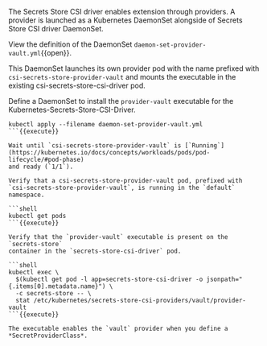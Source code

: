 The Secrets Store CSI driver enables extension through providers. A provider
is launched as a Kubernetes DaemonSet alongside of Secrets Store CSI driver
DaemonSet.

View the definition of the DaemonSet `daemon-set-provider-vault.yml`{{open}}.

This DaemonSet launches its own provider pod with the name prefixed with
`csi-secrets-store-provider-vault` and mounts the executable in the existing
csi-secrets-store-csi-driver pod.

Define a DaemonSet to install the `provider-vault` executable for the
Kubernetes-Secrets-Store-CSI-Driver.

```shell
kubectl apply --filename daemon-set-provider-vault.yml
```{{execute}}

Wait until `csi-secrets-store-provider-vault` is [`Running`](https://kubernetes.io/docs/concepts/workloads/pods/pod-lifecycle/#pod-phase)
and ready (`1/1`).

Verify that a csi-secrets-store-provider-vault pod, prefixed with
`csi-secrets-store-provider-vault`, is running in the `default` namespace.

```shell
kubectl get pods
```{{execute}}

Verify that the `provider-vault` executable is present on the `secrets-store`
container in the `secrets-store-csi-driver` pod.

```shell
kubectl exec \
  $(kubectl get pod -l app=secrets-store-csi-driver -o jsonpath="{.items[0].metadata.name}") \
  -c secrets-store -- \
  stat /etc/kubernetes/secrets-store-csi-providers/vault/provider-vault
```{{execute}}

The executable enables the `vault` provider when you define a
*SecretProviderClass*.